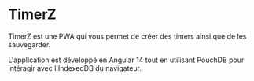 # TimerZ

TimerZ est une PWA qui vous permet de créer des timers ainsi que de les sauvegarder.

L'application est développé en Angular 14 tout en utilisant PouchDB pour intéragir avec l'IndexedDB du navigateur.
